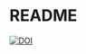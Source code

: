# README

[![DOI](https://zenodo.org/badge/632562117.svg)](https://zenodo.org/badge/latestdoi/632562117)
